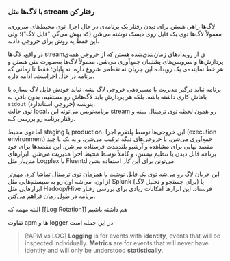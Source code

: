 ### با لاگ‌ها مثل stream رفتار کن

لاگ‌ها راهی هستن برای دیدن رفتار یک برنامه‌ی در حال اجرا. توی محیط‌های سروری، معمولاً لاگ‌ها توی یک فایل روی دیسک نوشته می‌شن (که بهش می‌گن "فایل لاگ")؛ ولی این فقط یه روش برای خروجی دادنه.

در واقع، لاگ‌ها streamی از رویدادهای زمان‌بندی‌شده هستن که از خروجی همه‌ی پردازش‌ها و سرویس‌های پشتیبان جمع‌آوری می‌شن. معمولاً لاگ‌ها به‌صورت متن هستن و هر خط نماینده‌ی یک رویداده این جریان نه نقطه‌ی شروع داره، نه پایان؛ فقط تا زمانی که برنامه در حال اجراست، ادامه داره.

برنامه‌ نباید درگیر مدیریت یا مسیر‌دهی خروجی لاگ بشه. نباید خودش فایل لاگ بسازه یا باهاش کاری داشته باشه. بلکه هر پردازش باید لاگ‌هاش رو مستقیم، بدون بافر، به `stdout` (خروجی استاندارد) بنویسه.  
توی حالت local، برنامه‌نویس می‌تونه این stream رو همون لحظه توی ترمینال ببینه و رفتار برنامه رو بررسی کنه.

اما توی محیط staging یا production، این خروجی‌ها توسط پلتفرم اجرا (execution environment) جمع‌آوری می‌شن، با خروجی‌های دیگه ترکیب می‌شن، و به یک یا چند مقصد نهایی برای مشاهده و آرشیو بلندمدت فرستاده می‌شن. این مقصدها برای خود برنامه قابل دیدن یا تنظیم نیستن، و کاملاً توسط محیط اجرا مدیریت می‌شن. ابزارهای متن‌باز مثل Logplex یا Fluentd می‌تونن برای این کار استفاده بشن.

این جریان لاگ رو می‌شه توی یک فایل نوشت یا همزمان توی ترمینال تماشا کرد. مهم‌تر از اون، می‌شه اون رو به سیستم‌هایی مثل Splunk (برای جستجو و تحلیل لاگ) یا ابزارهایی مثل Hadoop/Hive فرستاد. این ابزارها امکانات زیادی برای بررسی رفتار برنامه در طول زمان فراهم می‌کنن.

البته مهمه که [[Log Rotation]] هم داشته باشیم

تفاوت apm ها و logger در این جمله است

> [!APM vs LOG]
> **Logging** is for events with **identity**, events that will be inspected individually. **Metrics** are for events that will never have identity and will only be understood **statistically**.